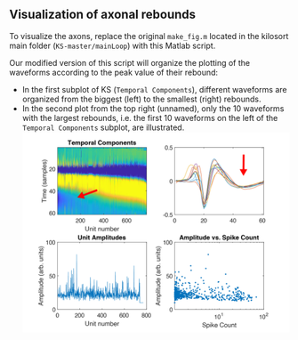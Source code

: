 ## Visualization of axonal rebounds

To visualize the axons, replace the original `make_fig.m` located in the kilosort main folder (`KS-master/mainLoop`) with this Matlab script.

Our modified version of this script will organize the plotting of the waveforms according to the peak value of their rebound:
- In the first subplot of KS (`Temporal Components`), different waveforms are organized from the biggest (left) to the smallest (right) rebounds.
- In the second plot from the top right (unnamed), only the 10 waveforms with the largest rebounds, i.e. the first 10 waveforms on the left of the `Temporal Components` subplot, are illustrated.
![alt text](https://github.com/KremkowLab/Axon-on-Neuropixels-in-Kilosort/blob/main/KS%20adapted.png)
